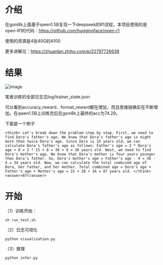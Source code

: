 # 介绍

在gsm8k上面基于qwen1.5B复现一下deepseek的R1流程，本项目使用的是open-R1的代码：https://github.com/huggingface/open-r1

使用的资源是4张40G的A100

更多讲解见：https://zhuanlan.zhihu.com/p/22797726638

# 结果
![image](https://github.com/Mryangkaitong/deepseek-r1-gsm8k/blob/main/log/log.png)

笔者训练的全部日志见log/trainer_state.json

可以看到accuracy_reward、format_reward都在增加，而且思维链确实在不断增加。在qwen1.5B上训练完后在gsm8k上最终的acc为74.29。

下面是一个例子

```
<think> Let's break down the problem step by step. First, we need to find Dora's father's age. We know that Dora's father's age is eight more than twice Dora's age. Since Dora is 15 years old, we can calculate Dora's father's age as follows: Father's age = 2 * Dora's age + 8 = 2 * 15 + 8 = 30 + 8 = 38 years old. Next, we need to find Dora's mother's age. We know that Dora's mother is four years younger than Dora's father. So, Dora's mother's age = Father's age - 4 = 38 - 4 = 34 years old. Now, we can calculate the total combined age of Dora, her father, and her mother. Total combined age = Dora's age + Father's age + Mother's age = 15 + 38 + 34 = 87 years old. </think><answer>87</answer>
```

# 开始

（1）训练开始：

```
sh run_test.sh
```

（2）日志可视化

```
python visualization.py
```
（3）推理

```
python infer.py
```
